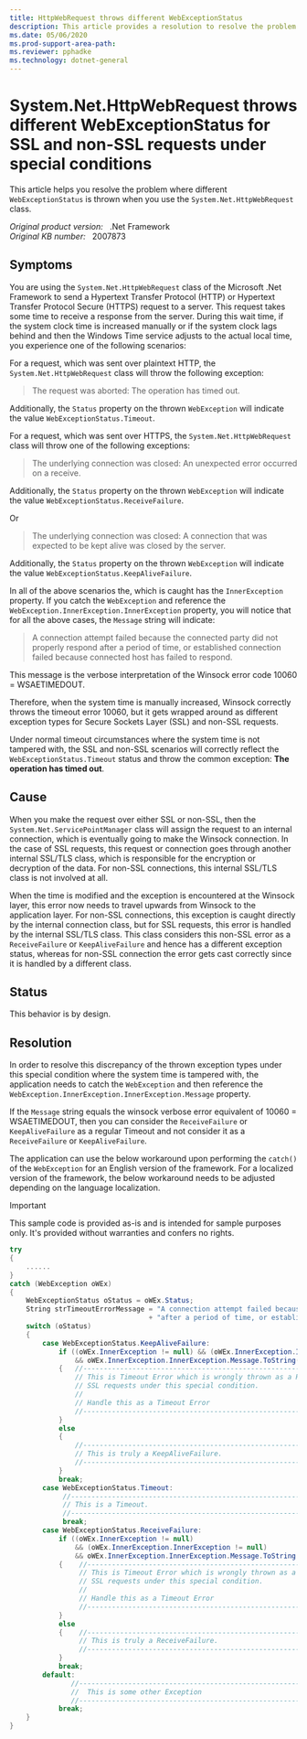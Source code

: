 ```yaml
---
title: HttpWebRequest throws different WebExceptionStatus
description: This article provides a resolution to resolve the problem that different WebExceptionStatus will be shown for SSL and non-SSL requests.
ms.date: 05/06/2020
ms.prod-support-area-path: 
ms.reviewer: pphadke
ms.technology: dotnet-general
---
```

# System.Net.HttpWebRequest throws different WebExceptionStatus for SSL and non-SSL requests under special conditions

This article helps you resolve the problem where different `WebExceptionStatus` is thrown when you use the `System.Net.HttpWebRequest` class.

_Original product version:_ &nbsp; .Net Framework  
_Original KB number:_ &nbsp; 2007873

## Symptoms

You are using the `System.Net.HttpWebRequest` class of the Microsoft .Net Framework to send a Hypertext Transfer Protocol (HTTP) or Hypertext Transfer Protocol Secure (HTTPS) request to a server. This request takes some time to receive a response from the server. During this wait time, if the system clock time is increased manually or if the system clock lags behind and then the Windows Time service adjusts to the actual local time, you experience one of the following scenarios:

For a request, which was sent over plaintext HTTP, the `System.Net.HttpWebRequest` class will throw the following exception:

> The request was aborted: The operation has timed out.

Additionally, the `Status` property on the thrown `WebException` will indicate the value `WebExceptionStatus.Timeout`.

For a request, which was sent over HTTPS, the `System.Net.HttpWebRequest` class will throw one of the following exceptions:

> The underlying connection was closed: An unexpected error occurred on a receive.

Additionally, the `Status` property on the thrown `WebException` will indicate the value `WebExceptionStatus.ReceiveFailure`.

Or

> The underlying connection was closed: A connection that was expected to be kept alive was closed by the server.

Additionally, the `Status` property on the thrown `WebException` will indicate the value `WebExceptionStatus.KeepAliveFailure`.

In all of the above scenarios the, which is caught has the `InnerException` property. If you catch the `WebException` and reference the `WebException.InnerException.InnerException` property, you will notice that for all the above cases, the `Message` string will indicate:

> A connection attempt failed because the connected party did not properly respond after a period of time, or established connection failed because connected host has failed to respond.

This message is the verbose interpretation of the Winsock error code 10060 = WSAETIMEDOUT.

Therefore, when the system time is manually increased, Winsock correctly throws the timeout error 10060, but it gets wrapped around as different exception types for Secure Sockets Layer (SSL) and non-SSL requests.

Under normal timeout circumstances where the system time is not tampered with, the SSL and non-SSL scenarios will correctly reflect the `WebExceptionStatus.Timeout` status and throw the common exception: **The operation has timed out**.

## Cause

When you make the request over either SSL or non-SSL, then the `System.Net.ServicePointManager` class will assign the request to an internal connection, which is eventually going to make the Winsock connection. In the case of SSL requests, this request or connection goes through another internal SSL/TLS class, which is responsible for the encryption or decryption of the data. For non-SSL connections, this internal SSL/TLS class is not involved at all.

When the time is modified and the exception is encountered at the Winsock layer, this error now needs to travel upwards from Winsock to the application layer. For non-SSL connections, this exception is caught directly by the internal connection class, but for SSL requests, this error is handled by the internal SSL/TLS class. This class considers this non-SSL error as a `ReceiveFailure` or `KeepAliveFailure` and hence has a different exception status, whereas for non-SSL connection the error gets cast correctly since it is handled by a different class.

## Status

This behavior is by design.

## Resolution

In order to resolve this discrepancy of the thrown exception types under this special condition where the system time is tampered with, the application needs to catch the `WebException` and then reference the `WebException.InnerException.InnerException.Message` property.

If the `Message` string equals the winsock verbose error equivalent of 10060 = WSAETIMEDOUT, then you can consider the `ReceiveFailure` or `KeepAliveFailure` as a regular Timeout and not consider it as a `ReceiveFailure` or `KeepAliveFailure`.

The application can use the below workaround upon performing the `catch()` of the `WebException` for an English version of the framework. For a localized version of the framework, the below workaround needs to be adjusted depending on the language localization.

> [!IMPORTANT]
> This sample code is provided as-is and is intended for sample purposes only. It's provided without warranties and confers no rights.

```csharp
try
{
    ......
}
catch (WebException oWEx)
{
    WebExceptionStatus oStatus = oWEx.Status;
    String strTimeoutErrorMessage = "A connection attempt failed because the connected party did not properly respond "
                                  + "after a period of time, or established connection failed because connected host has failed to respond";
    switch (oStatus)
    {
        case WebExceptionStatus.KeepAliveFailure:
            if ((oWEx.InnerException != null) && (oWEx.InnerException.InnerException != null)
                && oWEx.InnerException.InnerException.Message.ToString().Equals(strTimeoutErrorMessage, StringComparison.CurrentCultureIgnoreCase))
            {   //----------------------------------------------------------------------
                // This is Timeout Error which is wrongly thrown as a ReceiveFailure for
                // SSL requests under this special condition.
                //
                // Handle this as a Timeout Error
                //----------------------------------------------------------------------
            }
            else
            {
                //----------------------------------------------------------------------
                // This is truly a KeepAliveFailure.
                //----------------------------------------------------------------------
            }
            break;
        case WebExceptionStatus.Timeout:
             //----------------------------------------------------------------------
             // This is a Timeout.
             //----------------------------------------------------------------------
             break;
        case WebExceptionStatus.ReceiveFailure:
            if ((oWEx.InnerException != null)
                && (oWEx.InnerException.InnerException != null)
                && oWEx.InnerException.InnerException.Message.ToString ().Equals (strTimeoutErrorMessage, StringComparison.CurrentCultureIgnoreCase))
            {    //----------------------------------------------------------------------
                 // This is Timeout Error which is wrongly thrown as a ReceiveFailure for
                 // SSL requests under this special condition.
                 //
                 // Handle this as a Timeout Error
                 //----------------------------------------------------------------------
            }
            else
            {    //----------------------------------------------------------------------
                 // This is truly a ReceiveFailure.
                 //----------------------------------------------------------------------
            }
            break;
        default:
               //----------------------------------------------------------------------
               //  This is some other Exception
               //----------------------------------------------------------------------
            break;
    }
}
```
